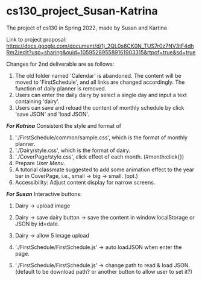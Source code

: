 # cs130_project_Susan-Katrina
The project of cs130 in Spring 2022, made by Susan and Kartina

Link to project proposal: https://docs.google.com/document/d/1j_2QL0s6CK0N_TUS7r0z7NV3tF4dhRm2/edit?usp=sharing&ouid=105952895589161903315&rtpof=true&sd=true

Changes for 2nd deliverable are as follows:
1. The old folder named 'Calendar' is abandoned. The content will be moved to 'FirstSchedule', and all links are changed accordingly. The function of daily planner is removed. 
2. Users can enter the daily dairy by select a single day and input a text containing 'dairy'.
3. Users can save and reload the content of monthly schedule by click 'save JSON' and 'load JSON'.

***For Katrina***
Consistent the style and format of 
1. './FirstSchedule/common/sample.css', which is the format of monthly planner.
2. './Dairy/style.css', which is the format of dairy.
3. './CoverPage/style.css', click effect of each month. (#month:click{})
4. Prepare *User Menu*.
5. A tutorial classmate suggested to add some animation effect to the year bar in CoverPage, i.e., small -> big -> small. (opt.)
6. Accessibility: Adjust content display for narrow screens.

***For Susan***
Interactive buttons:
1. Dairy -> upload image
2. Dairy -> save dairy button -> save the content in window.localStorage or JSON by id=date.
3. Dairy -> allow 5 image upload

4. './FirstSchedule/FirstSchedule.js' -> auto loadJSON when enter the page.
5. './FirstSchedule/FirstSchedule.js' -> change path to read & load JSON. (default to be download path? or another button to allow user to set it?)
